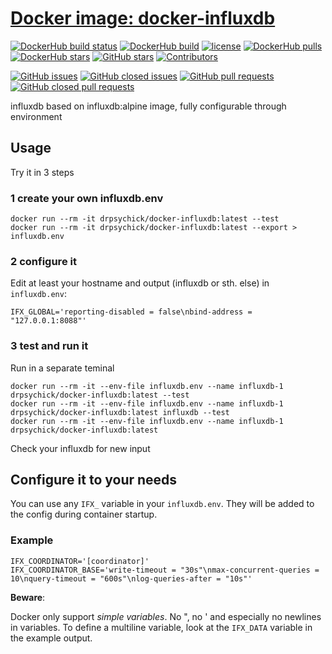 # [Docker image: docker-influxdb](https://hub.docker.com/r/drpsychick/docker-influxdb/)

[![DockerHub build status](https://img.shields.io/docker/build/drpsychick/docker-influxdb.svg)](https://hub.docker.com/r/drpsychick/docker-influxdb/builds/) [![DockerHub build](https://img.shields.io/docker/automated/drpsychick/docker-influxdb.svg)](https://hub.docker.com/r/drpsychick/docker-influxdb/builds/) [![license](https://img.shields.io/github/license/drpsychick/docker-influxdb.svg)](https://github.com/drpsychick/docker-influxdb/blob/master/LICENSE) [![DockerHub pulls](https://img.shields.io/docker/pulls/drpsychick/docker-influxdb.svg)](https://hub.docker.com/r/drpsychick/docker-influxdb/) [![DockerHub stars](https://img.shields.io/docker/stars/drpsychick/docker-influxdb.svg)](https://hub.docker.com/r/drpsychick/docker-influxdb/) [![GitHub stars](https://img.shields.io/github/stars/drpsychick/docker-influxdb.svg)](https://github.com/drpsychick/docker-influxdb) [![Contributors](https://img.shields.io/github/contributors/drpsychick/docker-influxdb.svg)](https://github.com/drpsychick/docker-influxdb/graphs/contributors)

[![GitHub issues](https://img.shields.io/github/issues/drpsychick/docker-influxdb.svg)](https://github.com/drpsychick/docker-influxdb/issues) [![GitHub closed issues](https://img.shields.io/github/issues-closed/drpsychick/docker-influxdb.svg)](https://github.com/drpsychick/docker-influxdb/issues?q=is%3Aissue+is%3Aclosed) [![GitHub pull requests](https://img.shields.io/github/issues-pr/drpsychick/docker-influxdb.svg)](https://github.com/drpsychick/docker-influxdb/pulls) [![GitHub closed pull requests](https://img.shields.io/github/issues-pr-closed/drpsychick/docker-influxdb.svg)](https://github.com/drpsychick/docker-influxdb/pulls?q=is%3Apr+is%3Aclosed)

influxdb based on influxdb:alpine image, fully configurable through environment

## Usage

Try it in 3 steps

### 1 create your own influxdb.env
```
docker run --rm -it drpsychick/docker-influxdb:latest --test
docker run --rm -it drpsychick/docker-influxdb:latest --export > influxdb.env
```

### 2 configure it
Edit at least your hostname and output (influxdb or sth. else) in `influxdb.env`:
```
IFX_GLOBAL='reporting-disabled = false\nbind-address = "127.0.0.1:8088"'
```

### 3 test and run it
Run in a separate teminal
```
docker run --rm -it --env-file influxdb.env --name influxdb-1 drpsychick/docker-influxdb:latest --test
docker run --rm -it --env-file influxdb.env --name influxdb-1 drpsychick/docker-influxdb:latest influxdb --test
docker run --rm -it --env-file influxdb.env --name influxdb-1 drpsychick/docker-influxdb:latest
```

Check your influxdb for new input

## Configure it to your needs
You can use any `IFX_` variable in your `influxdb.env`. They will be added to the config during container startup.

### Example 
```
IFX_COORDINATOR='[coordinator]'
IFX_COORDINATOR_BASE='write-timeout = "30s"\nmax-concurrent-queries = 10\nquery-timeout = "600s"\nlog-queries-after = "10s"'
```

**Beware**:

Docker only support *simple variables*. No ", no ' and especially no newlines in variables.
To define a multiline variable, look at the `IFX_DATA` variable in the example output.

